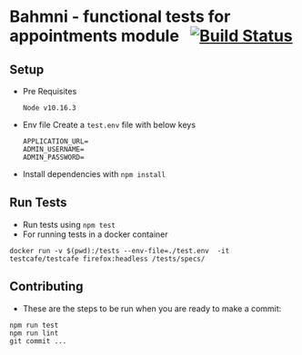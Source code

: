 # Bahmni - functional tests for appointments module &nbsp; [![Build Status](https://travis-ci.org/rmkanda/bahmni-appointments-functional-tests-testcafe.svg?branch=master)](https://travis-ci.org/rmkanda/bahmni-appointments-functional-tests-testcafe)

## Setup

- Pre Requisites

  `Node v10.16.3`

- Env file
  Create a `test.env` file with below keys
  ```
  APPLICATION_URL=
  ADMIN_USERNAME=
  ADMIN_PASSWORD=
  ```
- Install dependencies with `npm install`

## Run Tests

- Run tests using `npm test`
- For running tests in a docker container

```
docker run -v $(pwd):/tests --env-file=./test.env  -it testcafe/testcafe firefox:headless /tests/specs/
```

## Contributing

- These are the steps to be run when you are ready to make a commit:

```
npm run test
npm run lint
git commit ...
```
